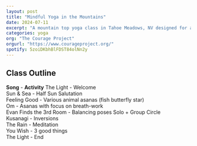 ```yaml
---
layout: post
title: "Mindful Yoga in the Mountains"
date: 2024-07-11
excerpt: "A mountain top yoga class in Tahoe Meadows, NV designed for a younger audience with a focus on movement, breath, and mindfulness." 
categories: yoga
org: "The Courage Project"
orgurl: "https://www.courageproject.org/"
spotify: 5zoiDKbhBlFDST84olNn2y
---
```


## Class Outline

**Song** - **Activity**
The Light - Welcome   
Sun & Sea - Half Sun Salutation   
Feeling Good - Various animal asanas (fish butterfly star)   
Om - Asanas with focus on breath-work    
Evan Finds the 3rd Room - Balancing poses Solo + Group Circle   
Kusanagi - Inversions   
The Rain - Meditation   
You Wish - 3 good things   
The Light - End   


